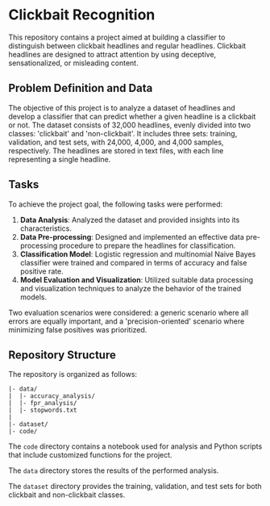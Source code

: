 # Clickbait Recognition

This repository contains a project aimed at building a classifier to distinguish between clickbait headlines and regular headlines. Clickbait headlines are designed to attract attention by using deceptive, sensationalized, or misleading content.

## Problem Definition and Data

The objective of this project is to analyze a dataset of headlines and develop a classifier that can predict whether a given headline is a clickbait or not. The dataset consists of 32,000 headlines, evenly divided into two classes: 'clickbait' and 'non-clickbait'. It includes three sets: training, validation, and test sets, with 24,000, 4,000, and 4,000 samples, respectively. The headlines are stored in text files, with each line representing a single headline.

## Tasks

To achieve the project goal, the following tasks were performed:

1. **Data Analysis**: Analyzed the dataset and provided insights into its characteristics.
2. **Data Pre-processing**: Designed and implemented an effective data pre-processing procedure to prepare the headlines for classification.
3. **Classification Model**: Logistic regression and multinomial Naive Bayes classifier were trained and compared in terms of accuracy and false positive rate. 
5. **Model Evaluation and Visualization**: Utilized suitable data processing and visualization techniques to analyze the behavior of the trained models.

Two evaluation scenarios were considered: a generic scenario where all errors are equally important, and a 'precision-oriented' scenario where minimizing false positives was prioritized.

## Repository Structure

The repository is organized as follows:

```
|- data/
|  |- accuracy_analysis/
|  |- fpr_analysis/
|  |- stopwords.txt
|
|- dataset/
|- code/
```

The `code` directory contains a notebook used for analysis and Python scripts that include customized functions for the project.

The `data` directory stores the results of the performed analysis.

The `dataset` directory provides the training, validation, and test sets for both clickbait and non-clickbait classes.
